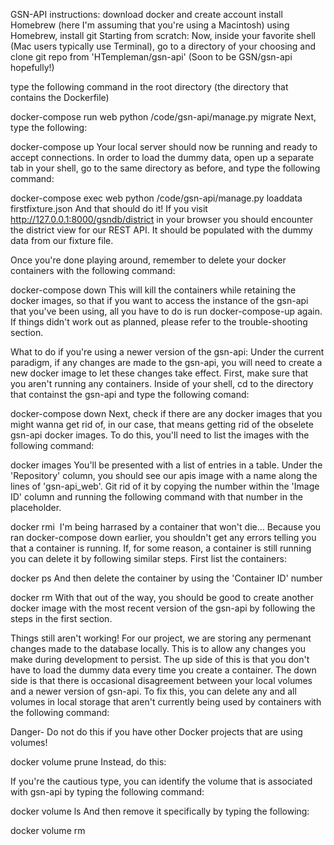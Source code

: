 GSN-API instructions:
download docker and create account
install Homebrew (here I'm assuming that you're using a Macintosh)
using Homebrew, install git
Starting from scratch:
Now, inside your favorite shell (Mac users typically use Terminal), go to a directory of your choosing and clone git repo from 'HTempleman/gsn-api' (Soon to be GSN/gsn-api hopefully!)

type the following command in the root directory (the directory that contains the Dockerfile)

docker-compose run web python /code/gsn-api/manage.py migrate
Next, type the following:

docker-compose up
Your local server should now be running and ready to accept connections. In order to load the dummy data, open up a separate tab in your shell, go to the same directory as before, and type the following command:

docker-compose exec web python /code/gsn-api/manage.py loaddata firstfixture.json
And that should do it! If you visit http://127.0.0.1:8000/gsndb/district in your browser you should encounter the district view for our REST API. It should be populated with the dummy data from our fixture file.

Once you're done playing around, remember to delete your docker containers with the following command:

docker-compose down
This will kill the containers while retaining the docker images, so that if you want to access the instance of the gsn-api that you've been using, all you have to do is run docker-compose-up again. If things didn't work out as planned, please refer to the trouble-shooting section.

What to do if you're using a newer version of the gsn-api:
Under the current paradigm, if any changes are made to the gsn-api, you will need to create a new docker image to let these changes take effect. First, make sure that you aren't running any containers. Inside of your shell, cd to the directory that containst the gsn-api and type the following comand:

docker-compose down
Next, check if there are any docker images that you might wanna get rid of, in our case, that means getting rid of the obselete gsn-api docker images. To do this, you'll need to list the images with the following command:

docker images
You'll be presented with a list of entries in a table. Under the 'Repository' column, you should see our apis image with a name along the lines of 'gsn-api_web'. Git rid of it by copying the number within the 'Image ID' column and running the following command with that number in the <IMAGE ID> placeholder.

docker rmi <IMAGE ID>
I'm being harrased by a container that won't die...
Because you ran docker-compose down earlier, you shouldn't get any errors telling you that a container is running. If, for some reason, a container is still running you can delete it by following similar steps. First list the containers:

docker ps
And then delete the container by using the 'Container ID' number

docker rm <CONTAINER ID>
With that out of the way, you should be good to create another docker image with the most recent version of the gsn-api by following the steps in the first section.

Things still aren't working!
For our project, we are storing any permenant changes made to the database locally. This is to allow any changes you make during development to persist. The up side of this is that you don't have to load the dummy data every time you create a container. The down side is that there is occasional disagreement between your local volumes and a newer version of gsn-api. To fix this, you can delete any and all volumes in local storage that aren't currently being used by containers with the following command:

Danger- Do not do this if you have other Docker projects that are using volumes!

docker volume prune
Instead, do this:

If you're the cautious type, you can identify the volume that is associated with gsn-api by typing the following command:

docker volume ls
And then remove it specifically by typing the following:

docker volume rm <VOLUME NAME>
